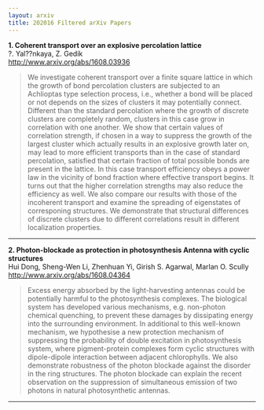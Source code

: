 ```yaml
---
layout: arxiv
title: 202016 Filtered arXiv Papers
---
```


**1.    Coherent transport over an explosive percolation lattice**  
?. Yal??nkaya, Z. Gedik  
http://www.arxiv.org/abs/1608.03936  
<blockquote>
<p>
We investigate coherent transport over a finite square lattice in which the growth of bond percolation clusters are subjected to an Achlioptas type selection process, i.e., whether a bond will be placed or not depends on the sizes of clusters it may potentially connect. Different than the standard percolation where the growth of discrete clusters are completely random, clusters in this case grow in correlation with one another. We show that certain values of correlation strength, if chosen in a way to suppress the growth of the largest cluster which actually results in an explosive growth later on, may lead to more efficient transports than in the case of standard percolation, satisfied that certain fraction of total possible bonds are present in the lattice. In this case transport efficiency obeys a power law in the vicinity of bond fraction where effective transport begins. It turns out that the higher correlation strengths may also reduce the efficiency as well. We also compare our results with those of the incoherent transport and examine the spreading of eigenstates of corresponing structures. We demonstrate that structural differences of discrete clusters due to different correlations result in different localization properties.
</p>
</blockquote>

------

**2.    Photon-blockade as protection in photosynthesis Antenna with cyclic structures**  
Hui Dong, Sheng-Wen Li, Zhenhuan Yi, Girish S. Agarwal, Marlan O. Scully  
http://www.arxiv.org/abs/1608.04364  
<blockquote>
<p>
Excess energy absorbed by the light-harvesting antennas could be potentially harmful to the photosynthesis complexes. The biological system has developed various mechanisms, e.g. non-photon chemical quenching, to prevent these damages by dissipating energy into the surrounding environment. In additional to this well-known mechanism, we hypothesise a new protection mechanism of suppressing the probability of double excitation in photosynthesis system, where pigment-protein complexes form cyclic structures with dipole-dipole interaction between adjacent chlorophylls. We also demonstrate robustness of the photon blockade against the disorder in the ring structures. The photon blockade can explain the recent observation on the suppression of simultaneous emission of two photons in natural photosynthetic antennas.
</p>
</blockquote>

------

